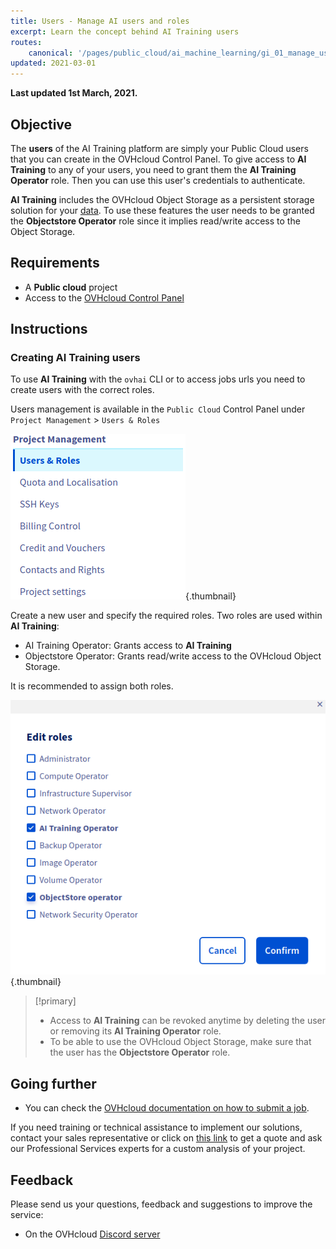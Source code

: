 ```yaml
---
title: Users - Manage AI users and roles
excerpt: Learn the concept behind AI Training users
routes:
    canonical: '/pages/public_cloud/ai_machine_learning/gi_01_manage_users'
updated: 2021-03-01
---
```


**Last updated 1st March, 2021.**

## Objective

The **users** of the AI Training platform are simply your Public Cloud users that you can create in the OVHcloud Control Panel. To give access to **AI Training** to any of your users, you need to grant them the **AI Training Operator** role. Then you can use this user's credentials to authenticate.

**AI Training** includes the OVHcloud Object Storage as a persistent storage solution for your [data](/pages/public_cloud/ai_machine_learning/gi_02_concepts_data). To use these features the user needs to be granted the **Objectstore Operator** role since it implies read/write access to the Object Storage.

## Requirements

- A **Public cloud** project
- Access to the [OVHcloud Control Panel](https://www.ovh.com/auth/?action=gotomanager&from=https://www.ovh.pl/&ovhSubsidiary=pl)

## Instructions

### Creating AI Training users

To use **AI Training** with the `ovhai` CLI or to access jobs urls you need to create users with the correct roles.

Users management is available in the `Public Cloud` Control Panel under `Project Management` > `Users & Roles`

![image](images/03_users_menu.png){.thumbnail}

Create a new user and specify the required roles. Two roles are used within **AI Training**:

- AI Training Operator: Grants access to **AI Training**
- Objectstore Operator: Grants read/write access to the OVHcloud Object Storage.

It is recommended to assign both roles.

![image](images/04_users_roles.png){.thumbnail}

> [!primary]
>
> - Access to **AI Training** can be revoked anytime by deleting the user or removing its **AI Training Operator** role.
> - To be able to use the OVHcloud Object Storage, make sure that the user has the **Objectstore Operator** role.

## Going further

- You can check the [OVHcloud documentation on how to submit a job](/pages/public_cloud/ai_machine_learning/training_guide_02_howto_submit_job).

If you need training or technical assistance to implement our solutions, contact your sales representative or click on [this link](https://www.ovhcloud.com/pl/professional-services/) to get a quote and ask our Professional Services experts for a custom analysis of your project.

## Feedback

Please send us your questions, feedback and suggestions to improve the service:

- On the OVHcloud [Discord server](https://discord.com/invite/vXVurFfwe9) 
